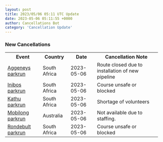 ```yaml
---
layout: post
title: 2023/05/06 05:11 UTC Update
date: 2023-05-06 05:11:55 +0000
author: Cancellations Bot
category: 'Cancellation Update'
---
```


<h3>New Cancellations</h3>
<div class='hscrollable'>
<table style='width: 100%'>
    <tr>
        <th>Event</th>
        <th>Country</th>
        <th>Date</th>
        <th>Cancellation Note</th>
    </tr>
    <tr>
        <td><a href="https://www.parkrun.co.za/aggeneys">Aggeneys parkrun</a></td>
        <td>South Africa</td>
        <td>2023-05-06</td>
        <td>Route closed due to installation of new pipeline</td>
    </tr>
    <tr>
        <td><a href="https://www.parkrun.co.za/inibos">Inibos parkrun</a></td>
        <td>South Africa</td>
        <td>2023-05-06</td>
        <td>Course unsafe or blocked</td>
    </tr>
    <tr>
        <td><a href="https://www.parkrun.co.za/kathu">Kathu parkrun</a></td>
        <td>South Africa</td>
        <td>2023-05-06</td>
        <td>Shortage of volunteers</td>
    </tr>
    <tr>
        <td><a href="">Mobilong parkrun</a></td>
        <td>Australia</td>
        <td>2023-05-06</td>
        <td>Not available due to staffing.</td>
    </tr>
    <tr>
        <td><a href="https://www.parkrun.co.za/rondebult">Rondebult parkrun</a></td>
        <td>South Africa</td>
        <td>2023-05-06</td>
        <td>Course unsafe or blocked</td>
    </tr>
</table>
</div>
